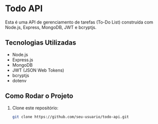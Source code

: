 # Todo API

Esta é uma API de gerenciamento de tarefas (To-Do List) construída com Node.js, Express, MongoDB, JWT e bcryptjs.

## Tecnologias Utilizadas

- Node.js
- Express.js
- MongoDB
- JWT (JSON Web Tokens)
- bcryptjs
- dotenv

## Como Rodar o Projeto

1. Clone este repositório:
   ```bash
   git clone https://github.com/seu-usuario/todo-api.git
